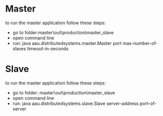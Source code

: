 # Master
to run the master application follow these steps:
- go to folder:master\out\production\master_slave
- open command line
- run: java aau.distributedsystems.master.Master port max-number-of-slaves timeout-in-seconds

# Slave
to run the master application follow these steps:
- go to folder: master\out\production\master_slave
- open command line
- run: java aau.distributedsystems.slave.Slave server-address port-of-server